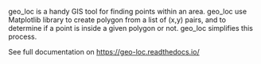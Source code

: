 geo_loc is a handy GIS tool for finding points within an area. geo_loc use Matplotlib library to create polygon from a list of (x,y) pairs, and to determine if a point is inside a given polygon or not. geo_loc simplifies this process.

See full documentation on https://geo-loc.readthedocs.io/